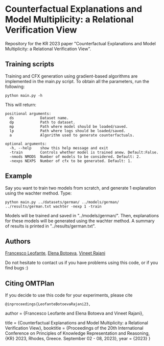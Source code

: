 # Counterfactual Explanations and Model Multiplicity: a Relational Verification View

Repository for the KR 2023 paper "Counterfactual Explanations and Model Multiplicity: a Relational Verification View".


## Training scripts 

Training and CFX generation using gradient-based algorithms are implemented in the main.py script.
To obtain all the parameters, run the following:

```
python main.py -h
```

This will return:

```
positional arguments:
  ds            Dataset name.
  dp            Path to dataset.
  mp            Path where model should be loaded/saved.
  lp            Path where logs should be loaded/saved.
  a             Algorithm used to generate counterfactuals.

optional arguments:
  -h, --help    show this help message and exit
  -train        Controls whether model is trained anew. Default:False.
  -nmods NMODS  Number of models to be considered. Default: 2.
  -nexps NEXPS  Number of cfx to be generated. Default: 1.
```

## Example

Say you want to train two models from scratch, and generate 1 explanation using the wachter method. Type:

```
python main.py ../datasets/german/ ../models/german/ ../results/german.txt wachter -nexp 1 -train
```

Models will be trained and saved in "../models/german/". Then, explanations for these models will be generated using the wachter method. A summary of results is printed in "../results/german.txt".


## Authors

[Francesco Leofante](https://fraleo.github.io),
[Elena Botoeva](https://www.kent.ac.uk/computing/people/3838/botoeva-elena),
[Vineet Rajani](https://vineetrajani.github.io/)

Do not hesitate to contact us if you have problems using this code, or if you find bugs :)


## Citing OMTPlan

If you decide to use this code for your experiments, please cite

	@inproceedings{LeofanteBotoevaRajani23,
  author       = {Francesco Leofante and Elena Botoeva and Vineet Rajani},

  title        = {Counterfactual Explanations and Model Multiplicity: a Relational Verification View},
  booktitle    = {Proceedings of the 20th International Conference on Principles of
                  Knowledge Representation and Reasoning, {KR} 2023, Rhodes, Greece.
                  September 02 - 08, 2023},
  year         = {2023}
  }


